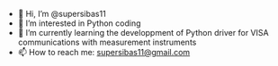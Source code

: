 - 👋 Hi, I’m @supersibas11
- 👀 I’m interested in Python coding
- 🌱 I’m currently learning the developpment of Python driver for VISA communications with measurement instruments
- 📫 How to reach me: supersibas11@gmail.com

<!---
supersibas11/supersibas11 is a ✨ special ✨ repository because its `README.md` (this file) appears on your GitHub profile.
You can click the Preview link to take a look at your changes.
--->
